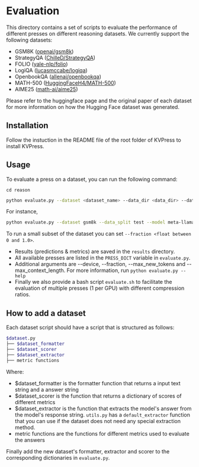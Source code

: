# Evaluation

This directory contains a set of scripts to evaluate the performance of different presses on different reasoning datasets. We currently support the following datasets:
- GSM8K ([openai/gsm8k](https://huggingface.co/datasets/openai/gsm8k))
- StrategyQA ([ChilleD/StrategyQA](https://huggingface.co/datasets/ChilleD/StrategyQA))
- FOLIO ([yale-nlp/folio](https://huggingface.co/datasets/yale-nlp/folio))
- LogiQA ([lucasmccabe/logiqa](https://huggingface.co/datasets/lucasmccabe/logiqa))
- OpenbookQA ([allenai/openbookqa](https://huggingface.co/datasets/allenai/openbookqa))
- MATH-500 ([HuggingFaceH4/MATH-500](https://huggingface.co/datasets/HuggingFaceH4/MATH-500))
- AIME25 ([math-ai/aime25](https://huggingface.co/datasets/math-ai/aime25))


Please refer to the huggingface page and the original paper of each dataset for more information on how the Hugging Face dataset was generated.

## Installation
Follow the instuction in the README file of the root folder of KVPress to install KVPress.


## Usage

To evaluate a press on a dataset, you can run the following command:
```
cd reason
```

```bash
python evaluate.py --dataset <dataset_name> --data_dir <data_dir> --data_split <data_split> --model <model_name> --press_name <press_name> --cache_budget <budget> --max_new_tokens <max_new_tokens>
```

For instance,
```bash
python evaluate.py --dataset gsm8k --data_split test --model meta-llama/Meta-Llama-3.1-8B-Instruct --press_name knorm --cache_budget 128  --max_new_tokens 512
```

To run a small subset of the dataset you can set `--fraction <float between 0 and 1.0>`. 


- Results (predictions & metrics) are saved in the `results` directory. 
- All available presses are listed in the `PRESS_DICT` variable in `evaluate.py`. 
- Additional arguments are --device, --fraction, --max_new_tokens and --max_context_length. For more information, run `python evaluate.py --help`
- Finally we also provide a bash script `evaluate.sh` to facilitate the evaluation of multiple presses (1 per GPU) with different compression ratios.


## How to add a dataset

Each dataset script should have a script that is structured as follows:

```bash
$dataset.py
├── $dataset_formatter
├── $dataset_scorer
├── $dataset_extractor
├── metric functions
```

Where:
- $dataset_formatter is the formatter function that returns a input text string and a answer string
- $dataset_scorer is the function that returns a dictionary of scores of different metrics
- $dataset_extractor is the function that extracts the model's answer from the model's response string. `utils.py` has a `default_extractor` function that you can use if the dataset does not need any special extraction method.
- metric functions are the functions for different metrics used to evaluate the answers

Finally add the new dataset's formatter, extractor and scorer to the corresponding dictionaries in `evaluate.py`.